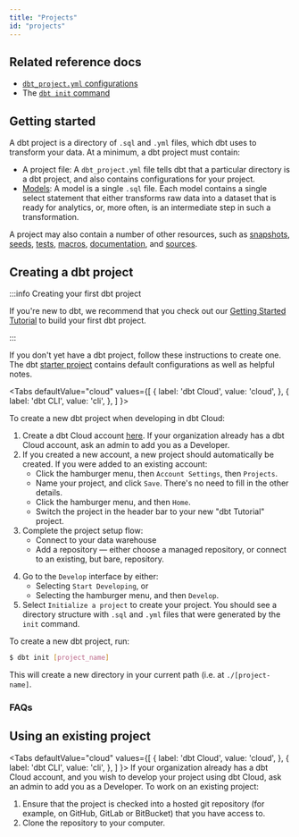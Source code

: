 ```yaml
---
title: "Projects"
id: "projects"
---
```


## Related reference docs
* [`dbt_project.yml` configurations](reference/dbt_project.yml.md)
* The [`dbt init` command](init)

## Getting started
A dbt project is a directory of `.sql` and `.yml` files, which dbt uses to transform your data. At a minimum, a dbt project must contain:
* A project file: A `dbt_project.yml` file tells dbt that a particular directory is a dbt project, and also contains configurations for your project.
* [Models](building-models): A model is a single `.sql` file. Each model contains a single select statement that either transforms raw data into a dataset that is ready for analytics, or, more often, is an intermediate step in such a transformation.

A project may also contain a number of other resources, such as [snapshots](snapshots), [seeds](seeds), [tests](building-a-dbt-project/tests), [macros](jinja-macros#macros), [documentation](documentation), and [sources](using-sources).

## Creating a dbt project

:::info Creating your first dbt project

If you're new to dbt, we recommend that you check out our [Getting Started Tutorial](tutorial/1-setting-up.md) to build your first dbt project.

:::

If you don't yet have a dbt project, follow these instructions to create one. The dbt [starter project](https://github.com/dbt-labs/dbt-starter-project) contains default configurations as well as helpful notes.


<Tabs
  defaultValue="cloud"
  values={[
    { label: 'dbt Cloud', value: 'cloud', },
    { label: 'dbt CLI', value: 'cli', },
  ]
}>
<TabItem value="cloud">

To create a new dbt project when developing in dbt Cloud:

1. Create a dbt Cloud account [here](https://cloud.getdbt.com/signup/). If your organization already has a dbt Cloud account, ask an admin to add you as a Developer.
2. If you created a new account, a new project should automatically be created. If you were added to an existing account:
    * Click the hamburger menu, then `Account Settings`, then `Projects`.
    * Name your project, and click `Save`. There's no need to fill in the other details.
    * Click the hamburger menu, and then `Home`.
    * Switch the project in the header bar to your new "dbt Tutorial" project.
3. Complete the project setup flow:
    * Connect to your data warehouse
    * Add a repository — either choose a managed repository, or connect to an existing, but bare, repository.

<Lightbox src="/img/dbt-cloud-project-setup-flow.png" title="dbt Cloud Project Setup flow" />

4. Go to the `Develop` interface by either:
    * Selecting `Start Developing`, or
    * Selecting the hamburger menu, and then `Develop`.
5. Select `Initialize a project` to create your project. You should see a directory structure with `.sql` and `.yml` files that were generated by the `init` command.

</TabItem>
<TabItem value="cli">

To create a new dbt project, run:

```bash
$ dbt init [project_name]
```

This will create a new directory in your current path (i.e. at `./[project-name]`.

</TabItem>
</Tabs>


### FAQs

<FAQ src="project-name" />
<FAQ src="structure-a-project" />


## Using an existing project

<Tabs
  defaultValue="cloud"
  values={[
    { label: 'dbt Cloud', value: 'cloud', },
    { label: 'dbt CLI', value: 'cli', },
  ]
}>
<TabItem value="cloud">
If your organization already has a dbt Cloud account, and you wish to develop your project using dbt Cloud, ask an admin to add you as a Developer.
</TabItem>
<TabItem value="cli">
To work on an existing project:
1. Ensure that the project is checked into a hosted git repository (for example, on GitHub, GitLab or BitBucket) that you have access to.
2. Clone the repository to your computer.
</TabItem>
</Tabs>
